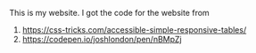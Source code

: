 This is my website. I got the code for the website from

1) https://css-tricks.com/accessible-simple-responsive-tables/
2) https://codepen.io/joshlondon/pen/nBMpZj

